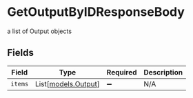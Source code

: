 # GetOutputByIDResponseBody

a list of Output objects


## Fields

| Field                                      | Type                                       | Required                                   | Description                                |
| ------------------------------------------ | ------------------------------------------ | ------------------------------------------ | ------------------------------------------ |
| `items`                                    | List[[models.Output](../models/output.md)] | :heavy_minus_sign:                         | N/A                                        |
